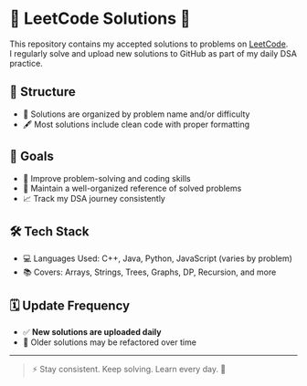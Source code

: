 # 🧠 LeetCode Solutions 🚀

This repository contains my accepted solutions to problems on [LeetCode](https://leetcode.com).  
I regularly solve and upload new solutions to GitHub as part of my daily DSA practice.

## 📁 Structure

- 📂 Solutions are organized by problem name and/or difficulty
- 🖋️ Most solutions include clean code with proper formatting

## 🎯 Goals

- 🧠 Improve problem-solving and coding skills
- 📝 Maintain a well-organized reference of solved problems
- 📈 Track my DSA journey consistently

## 🛠️ Tech Stack

- 💻 Languages Used: C++, Java, Python, JavaScript (varies by problem)
- 📚 Covers: Arrays, Strings, Trees, Graphs, DP, Recursion, and more

## 🗓️ Update Frequency

- ✅ **New solutions are uploaded daily**
- 🔄 Older solutions may be refactored over time

---

> ⚡ Stay consistent. Keep solving. Learn every day. 📘
